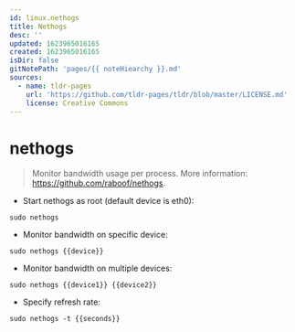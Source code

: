 ```yaml
---
id: linux.nethogs
title: Nethogs
desc: ''
updated: 1623965016165
created: 1623965016165
isDir: false
gitNotePath: 'pages/{{ noteHiearchy }}.md'
sources:
  - name: tldr-pages
    url: 'https://github.com/tldr-pages/tldr/blob/master/LICENSE.md'
    license: Creative Commons
---
```

# nethogs

> Monitor bandwidth usage per process.
> More information: <https://github.com/raboof/nethogs>.

- Start nethogs as root (default device is eth0):

`sudo nethogs`

- Monitor bandwidth on specific device:

`sudo nethogs {{device}}`

- Monitor bandwidth on multiple devices:

`sudo nethogs {{device1}} {{device2}}`

- Specify refresh rate:

`sudo nethogs -t {{seconds}}`


